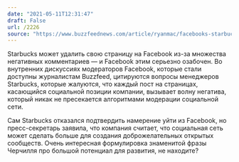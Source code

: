 ```yaml
---
date: "2021-05-11T12:31:47"
draft: False
url: /2226
source: "https://www.buzzfeednews.com/article/ryanmac/facebooks-starbucks-leave-social-network-hate"
---
```


Starbucks может удалить свою страницу на Facebook из-за множества негативных комментариев — и Facebook этим серьезно озабочен. Во внутренних дискуссиях модераторов Facebook, которые стали доступны журналистам Buzzfeed, цитируются вопросы менеджеров Starbucks, которые жалуются, что каждый пост на страницах, касающийся социальной позиции компании, вызывает волну негатива, который никак не пресекается алгоритмами модерации социальной сети.

Сам Starbucks отказался подтвердить намерение уйти из Facebook, но пресс-секретарь заявила, что компания считает, что социальная сеть может сделать больше для создания доброжелательных открытых сообществ. Очень интересная формулировка знаменитой фразы Черчилля про большой потенциал для развития, не находите?

